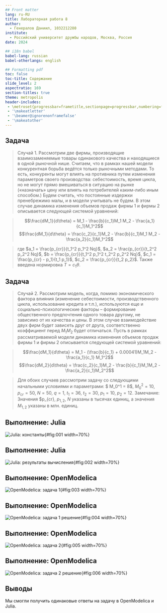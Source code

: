 ```yaml
---
## Front matter
lang: ru-RU
title: Лабораторная работа 8
author:
  - Генералов Даниил, 1032212280
institute:
  - Российский университет дружбы народов, Москва, Россия
date: 2024

## i18n babel
babel-lang: russian
babel-otherlangs: english

## Formatting pdf
toc: false
toc-title: Содержание
slide_level: 2
aspectratio: 169
section-titles: true
theme: metropolis
header-includes:
 - \metroset{progressbar=frametitle,sectionpage=progressbar,numbering=fraction}
 - '\makeatletter'
 - '\beamer@ignorenonframefalse'
 - '\makeatother'
---
```


## Задача

> Случай 1. Рассмотрим две фирмы, производящие взаимозаменяемые товары
> одинакового качества и находящиеся в одной рыночной нише. Считаем, что в рамках
> нашей модели конкурентная борьба ведётся только рыночными методами. То есть,
> конкуренты могут влиять на противника путем изменения параметров своего
> производства: себестоимость, время цикла, но не могут прямо вмешиваться в
> ситуацию на рынке («назначать» цену или влиять на потребителей каким-либо иным
> способом.) Будем считать, что постоянные издержки пренебрежимо малы, и в
> модели учитывать не будем. В этом случае динамика изменения объемов продаж
> фирмы 1 и фирмы 2 описывается следующей системой уравнений:

> $$\frac{dM_1}{d\theta} = M_1 - \frac{b}{c_1}M_1 M_2 - \frac{a_1}{c_1}M_1^2$$
> $$\frac{dM_1}{d\theta} = \frac{c_2}{c_1}M_2 - \frac{b}{c_1}M_1 M_2 - \frac{a_2}{c_1}M_1^2$$

> где $a_1 = \frac{p_{cr}}{t_1^2 p_1^2 Nq}$, $a_2 = \frac{p_{cr}}{t_2^2 p_2^2 Nq}$, 
> $b = \frac{p_{cr}}{t_1^2 p_1^2 t_2^2 p_2^2 Nq}$, $c_1 = \frac{p_{cr} - p_1}{t_1 p_1}$, $c_2 = \frac{p_{cr}}{t_2 p_2}$. Также введена нормировка $T=c_1\theta$.

## Задача

> Случай 2. Рассмотрим модель, когда, помимо экономического фактора
> влияния (изменение себестоимости, производственного цикла, использование
> кредита и т.п.), используются еще и социально-психологические факторы –
> формирование общественного предпочтения одного товара другому, не зависимо от
> их качества и цены. В этом случае взаимодействие двух фирм будет зависеть друг
> от друга, соответственно коэффициент перед $M_1 M_2$ будет отличаться. Пусть в
> рамках рассматриваемой модели динамика изменения объемов продаж фирмы 1 и
> фирмы 2 описывается следующей системой уравнений:

> $$\frac{dM_1}{d\theta} = M_1 - (\frac{b}{c_1} + 0.00041)M_1M_2 - \frac{a_1}{c_1} M_1^2$$
> $$\frac{dM_2}{d\theta} = \frac{c_2}{c_1}M_2 - \frac{b}{c_1}M_1M_2 - \frac{a_2}{c_1}M_2^2$$

> Для обоих случаев рассмотрим задачу со следующими начальными условиями и параметрами:
> $ M_0^1 = 8$, $M_0^2 = 10$, $p_{cr} = 50$, $N=50$, $q=1$, $t_1=36$, $t_2=30$, $p_1=10$, $p_2 = 12$.
> Замечание: Значения $p_{cr}, $p_{1,2}$, $N$ указаны в тысячах единиц, а значения $M_{1,2}$ указаны в млн. единиц.


## Выполнение: Julia

![Julia: константы](../report/image/1.png){#fig:001 width=70%}

## Выполнение: Julia

![Julia: результаты вычисления](../report/image/2.png){#fig:002 width=70%}

## Выполнение: OpenModelica

![OpenModelica: задача 1](../report/image/3.png){#fig:003 width=70%}

## Выполнение: OpenModelica

![OpenModelica: задача 1 решение](../report/image/4.png){#fig:004 width=70%}

## Выполнение: OpenModelica

![OpenModelica: задача 2](../report/image/5.png){#fig:005 width=70%}

## Выполнение: OpenModelica

![OpenModelica: задача 2 решение](../report/image/6.png){#fig:006 width=70%}

## Выводы

Мы смогли получить одинаковые ответы на задачу в OpenModelica и Julia.
